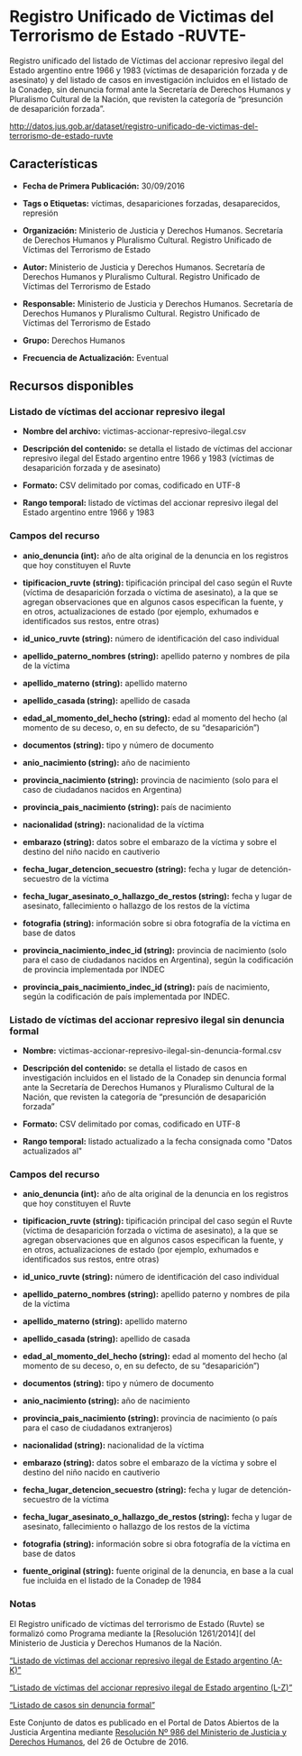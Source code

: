 Registro Unificado de Victimas del Terrorismo de Estado -RUVTE-
=======================================================

Registro unificado del listado de Víctimas del accionar represivo ilegal del Estado argentino entre 1966 y 1983 (víctimas de desaparición forzada y de asesinato) y del listado de casos en investigación incluidos en el listado de la Conadep, sin denuncia formal ante la Secretaría de Derechos Humanos y Pluralismo Cultural de la Nación, que revisten la categoría de “presunción de desaparición forzada”.

http://datos.jus.gob.ar/dataset/registro-unificado-de-victimas-del-terrorismo-de-estado-ruvte

Características
---------------

- **Fecha de Primera Publicación:** 30/09/2016

- **Tags o Etiquetas:** víctimas, desapariciones forzadas, desaparecidos, represión

- **Organización:** Ministerio de Justicia y Derechos Humanos. Secretaría de Derechos Humanos y Pluralismo Cultural. Registro Unificado de Víctimas del Terrorismo de Estado

- **Autor:** Ministerio de Justicia y Derechos Humanos. Secretaría de Derechos Humanos y Pluralismo Cultural. Registro Unificado de Víctimas del Terrorismo de Estado

- **Responsable:** Ministerio de Justicia y Derechos Humanos. Secretaría de Derechos Humanos y Pluralismo Cultural. Registro Unificado de Víctimas del Terrorismo de Estado

- **Grupo:** Derechos Humanos

- **Frecuencia de Actualización:** Eventual

Recursos disponibles
--------------------

### Listado de víctimas del accionar represivo ilegal

- **Nombre del archivo:** victimas-accionar-represivo-ilegal.csv

- **Descripción del contenido:** se detalla el listado de víctimas del accionar represivo ilegal del Estado argentino entre 1966 y 1983 (víctimas de desaparición forzada y de asesinato)

- **Formato:** CSV delimitado por comas, codificado en UTF-8

- **Rango temporal:** listado de víctimas del accionar represivo ilegal del Estado argentino entre 1966 y 1983

### Campos del recurso

- **anio_denuncia (int):** año de alta original de la denuncia en los registros que hoy constituyen el Ruvte

- **tipificacion_ruvte (string):** tipificación principal del caso según el Ruvte (víctima de desaparición forzada o víctima de asesinato), a la que se agregan observaciones que en algunos casos especifican la fuente, y en otros, actualizaciones de estado (por ejemplo, exhumados e identificados sus restos, entre otras)

- **id_unico_ruvte (string):** número de identificación del caso individual

- **apellido_paterno_nombres (string):** apellido paterno y nombres de pila de la víctima

- **apellido_materno (string):** apellido materno

- **apellido_casada (string):** apellido de casada

- **edad_al_momento_del_hecho (string):** edad al momento del hecho (al momento de su deceso, o, en su defecto, de su “desaparición”)

- **documentos (string):** tipo y número de documento

- **anio_nacimiento (string):** año de nacimiento

- **provincia_nacimiento (string):** provincia de nacimiento (solo para el caso de ciudadanos nacidos en Argentina)

- **provincia_pais_nacimiento (string):** país de nacimiento

- **nacionalidad (string):** nacionalidad de la víctima

- **embarazo (string):** datos sobre el embarazo de la víctima y sobre el destino del niño nacido en cautiverio

- **fecha_lugar_detencion_secuestro (string):** fecha y lugar de detención-secuestro de la víctima

- **fecha_lugar_asesinato_o_hallazgo_de_restos (string):** fecha y lugar de asesinato, fallecimiento o hallazgo de los restos de la víctima

- **fotografia (string):** información sobre si obra fotografía de la víctima en base de datos

- **provincia_nacimiento_indec_id (string):** provincia de nacimiento (solo para el caso de ciudadanos nacidos en Argentina), según la codificación de provincia implementada por INDEC

- **provincia_pais_nacimiento_indec_id (string):** país de nacimiento, según la codificación de país implementada por INDEC.


### Listado de víctimas del accionar represivo ilegal sin denuncia formal

- **Nombre:** victimas-accionar-represivo-ilegal-sin-denuncia-formal.csv

- **Descripción del contenido:** se detalla el listado de casos en investigación incluidos en el listado de la Conadep sin denuncia formal ante la Secretaría de Derechos Humanos y Pluralismo Cultural de la Nación, que revisten la categoría de “presunción de desaparición forzada”

- **Formato:** CSV delimitado por comas, codificado en UTF-8

- **Rango temporal:** listado actualizado a la fecha consignada como "Datos actualizados al"

### Campos del recurso

- **anio_denuncia (int):** año de alta original de la denuncia en los registros que hoy constituyen el Ruvte

- **tipificacion_ruvte (string):** tipificación principal del caso según el Ruvte (víctima de desaparición forzada o víctima de asesinato), a la que se agregan observaciones que en algunos casos especifican la fuente, y en otros, actualizaciones de estado (por ejemplo, exhumados e identificados sus restos, entre otras)

- **id_unico_ruvte (string):** número de identificación del caso individual

- **apellido_paterno_nombres (string):** apellido paterno y nombres de pila de la víctima

- **apellido_materno (string):** apellido materno

- **apellido_casada (string):** apellido de casada

- **edad_al_momento_del_hecho (string):** edad al momento del hecho (al momento de su deceso, o, en su defecto, de su “desaparición”)

- **documentos (string):** tipo y número de documento

- **anio_nacimiento (string):** año de nacimiento

- **provincia_pais_nacimiento (string):** provincia de nacimiento (o país para el caso de ciudadanos extranjeros)

- **nacionalidad (string):** nacionalidad de la víctima

- **embarazo (string):** datos sobre el embarazo de la víctima y sobre el destino del niño nacido en cautiverio

- **fecha_lugar_detencion_secuestro (string):** fecha y lugar de detención-secuestro de la víctima

- **fecha_lugar_asesinato_o_hallazgo_de_restos (string):** fecha y lugar de asesinato, fallecimiento o hallazgo de los restos de la víctima

- **fotografia (string):** información sobre si obra fotografía de la víctima en base de datos

- **fuente_original (string):** fuente original de la denuncia, en base a la cual fue incluida en el listado de la Conadep de 1984

### Notas

El Registro unificado de víctimas del terrorismo de Estado (Ruvte) se formalizó como Programa mediante la [Resolución 1261/2014]( del Ministerio de Justicia y Derechos Humanos de la Nación.

[“Listado de víctimas del accionar represivo ilegal de Estado argentino (A-K)”](http://www.jus.gob.ar/media/3120900/2._anexo_i___listado_de_v_ctimas_de_desap_forzada_y_asesinato___a_-_k.pdf)

[“Listado de víctimas del accionar represivo ilegal de Estado argentino (L-Z)”](http://www.jus.gob.ar/media/3120903/2._anexo_i___listado_de_v_ctimas_de_desap_forzada_y_asesinato___l_-_z.pdf)

[“Listado de casos sin denuncia formal”](http://www.jus.gob.ar/media/3122374/3._anexo_ii___listado_de_casos_sin_dcia_formal.pdf)

Este Conjunto de datos es publicado en el Portal de Datos Abiertos de la Justicia Argentina mediante [Resolución Nº 986 del Ministerio de Justicia y Derechos Humanos](http://datos.jus.gob.ar/resoluciones/RESOL-2016-986-E-APN-MJ.pdf), del 26 de Octubre de 2016.
